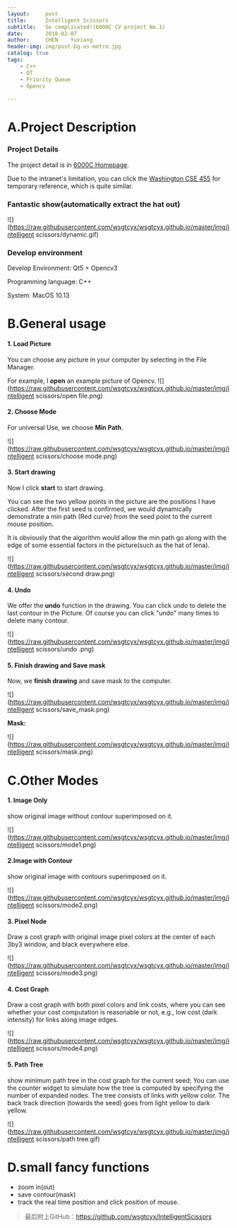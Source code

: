 ```yaml
---
layout:     post
title:      Intelligent Scissors
subtitle:   So complicated!(6000C CV project No.1)
date:       2018-02-07
author:     CHEN	Yuxiang
header-img: img/post-bg-os-metro.jpg
catalog: true
tags:
    - C++
    - QT
    - Priority Queue
    - Opencv
    
---
```

# A.Project Description
### Project Details

The project detail is in [6000C Homepage](https://home.cse.ust.hk/~cktang/msbd6000c/Password_Only/projects/iscissor/index.html). 

Due to the intranet's limitation, you can click the [Washington CSE 455](https://courses.cs.washington.edu/courses/cse455/03wi/projects/project1/web/project1.htm) for temporary reference, which is quite similar.

### Fantastic show(automatically extract the hat out)
![](https://raw.githubusercontent.com/wsgtcyx/wsgtcyx.github.io/master/img/intelligent scissors/dynamic.gif)

### Develop environment
Develop Environment: Qt5 + Opencv3

Programming language: C++

System: MacOS 10.13

# B.General usage
#### 1. Load Picture
You can choose any picture in your computer by selecting in the File Manager.

For example, I **open** an example picture of Opencv.
![](https://raw.githubusercontent.com/wsgtcyx/wsgtcyx.github.io/master/img/intelligent scissors/open file.png)


#### 2. Choose Mode
For universal Use, we choose **Min Path**.

![](https://raw.githubusercontent.com/wsgtcyx/wsgtcyx.github.io/master/img/intelligent scissors/choose mode.png)

#### 3. Start drawing
Now I click **start** to start drawing.

You can see the two yellow points in the picture are the positions I have clicked. After the first seed is confirmed, we would dynamically demonstrate a min path (Red curve) from the seed point to the current mouse position. 

It is obviously that the algorithm would allow the min path go along with the edge of some essential factors in the picture(such as the hat of lena).

![](https://raw.githubusercontent.com/wsgtcyx/wsgtcyx.github.io/master/img/intelligent scissors/second draw.png)

#### 4. Undo
We offer the **undo** function in the drawing. You can click undo to delete the last contour in the Picture. Of course you can click "undo" many times to delete many contour.

![](https://raw.githubusercontent.com/wsgtcyx/wsgtcyx.github.io/master/img/intelligent scissors/undo .png)

#### 5. Finish drawing and Save mask

Now, we **finish drawing** and save mask to the computer.

![](https://raw.githubusercontent.com/wsgtcyx/wsgtcyx.github.io/master/img/intelligent scissors/save_mask.png)

**Mask:**

![](https://raw.githubusercontent.com/wsgtcyx/wsgtcyx.github.io/master/img/intelligent scissors/mask.png)

# C.Other Modes

#### 1. Image Only
show original image without contour superimposed on it.

![](https://raw.githubusercontent.com/wsgtcyx/wsgtcyx.github.io/master/img/intelligent scissors/mode1.png)

#### 2.Image with Contour
show original image with contours superimposed on it.

![](https://raw.githubusercontent.com/wsgtcyx/wsgtcyx.github.io/master/img/intelligent scissors/mode2.png)

#### 3. Pixel Node
Draw a cost graph with original image pixel colors at the center of each 3by3 window, and black everywhere else.

![](https://raw.githubusercontent.com/wsgtcyx/wsgtcyx.github.io/master/img/intelligent scissors/mode3.png)

#### 4. Cost Graph
Draw a cost graph with both pixel colors and link costs, where you can see whether your cost computation is reasonable or not, e.g., low cost (dark intensity) for links along image edges.

![](https://raw.githubusercontent.com/wsgtcyx/wsgtcyx.github.io/master/img/intelligent scissors/mode4.png)

#### 5. Path Tree
show minimum path tree in the cost graph for the current seed; You can use the counter widget to simulate how the tree is computed by specifying the number of expanded nodes. The tree consists of links with yellow color. The back track direction (towards the seed) goes from light yellow to dark yellow.
 
![](https://raw.githubusercontent.com/wsgtcyx/wsgtcyx.github.io/master/img/intelligent scissors/path tree.gif)

# D.small fancy functions
- zoom in(out)
- save contour(mask)
- track the real time position and click position of mouse.


>最后附上GitHub：<https://github.com/wsgtcyx/IntelligentScissors>


<!-- <video controls="" preload="none" poster="http://media.w3.org/2010/05/sintel/poster.png"><source src="http://media.w3.org/2010/05/sintel/trailer.mp4" type="video/mp4"><source src="http://media.w3.org/2010/05/sintel/trailer.webm" type="video/webm"><source src="http://media.w3.org/2010/05/sintel/trailer.ogv" type="video/ogg"><p>Your user agent does not support the HTML5 Video element.</p></video>-->
